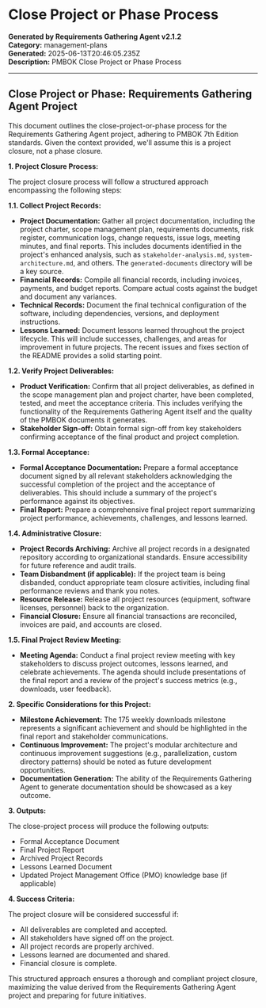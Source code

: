 # Close Project or Phase Process

**Generated by Requirements Gathering Agent v2.1.2**  
**Category:** management-plans  
**Generated:** 2025-06-13T20:46:05.235Z  
**Description:** PMBOK Close Project or Phase Process

---

## Close Project or Phase: Requirements Gathering Agent Project

This document outlines the close-project-or-phase process for the Requirements Gathering Agent project, adhering to PMBOK 7th Edition standards.  Given the context provided, we'll assume this is a project closure, not a phase closure.

**1. Project Closure Process:**

The project closure process will follow a structured approach encompassing the following steps:

**1.1. Collect Project Records:**

* **Project Documentation:** Gather all project documentation, including the project charter, scope management plan, requirements documents, risk register, communication logs, change requests, issue logs, meeting minutes, and final reports.  This includes documents identified in the project's enhanced analysis, such as `stakeholder-analysis.md`, `system-architecture.md`, and others.  The `generated-documents` directory will be a key source.
* **Financial Records:** Compile all financial records, including invoices, payments, and budget reports.  Compare actual costs against the budget and document any variances.
* **Technical Records:** Document the final technical configuration of the software, including dependencies, versions, and deployment instructions.
* **Lessons Learned:** Document lessons learned throughout the project lifecycle. This will include successes, challenges, and areas for improvement in future projects.  The recent issues and fixes section of the README provides a solid starting point.

**1.2. Verify Project Deliverables:**

* **Product Verification:** Confirm that all project deliverables, as defined in the scope management plan and project charter, have been completed, tested, and meet the acceptance criteria.  This includes verifying the functionality of the Requirements Gathering Agent itself and the quality of the PMBOK documents it generates.
* **Stakeholder Sign-off:** Obtain formal sign-off from key stakeholders confirming acceptance of the final product and project completion.

**1.3. Formal Acceptance:**

* **Formal Acceptance Documentation:** Prepare a formal acceptance document signed by all relevant stakeholders acknowledging the successful completion of the project and the acceptance of deliverables. This should include a summary of the project's performance against its objectives.
* **Final Report:** Prepare a comprehensive final project report summarizing project performance, achievements, challenges, and lessons learned.

**1.4. Administrative Closure:**

* **Project Records Archiving:** Archive all project records in a designated repository according to organizational standards.  Ensure accessibility for future reference and audit trails.
* **Team Disbandment (if applicable):** If the project team is being disbanded, conduct appropriate team closure activities, including final performance reviews and thank you notes.
* **Resource Release:** Release all project resources (equipment, software licenses, personnel) back to the organization.
* **Financial Closure:** Ensure all financial transactions are reconciled, invoices are paid, and accounts are closed.

**1.5. Final Project Review Meeting:**

* **Meeting Agenda:** Conduct a final project review meeting with key stakeholders to discuss project outcomes, lessons learned, and celebrate achievements. The agenda should include presentations of the final report and a review of the project's success metrics (e.g., downloads, user feedback).

**2.  Specific Considerations for this Project:**

* **Milestone Achievement:** The 175 weekly downloads milestone represents a significant achievement and should be highlighted in the final report and stakeholder communications.
* **Continuous Improvement:** The project's modular architecture and continuous improvement suggestions (e.g., parallelization, custom directory patterns) should be noted as future development opportunities.
* **Documentation Generation:** The ability of the Requirements Gathering Agent to generate documentation should be showcased as a key outcome.

**3.  Outputs:**

The close-project process will produce the following outputs:

* Formal Acceptance Document
* Final Project Report
* Archived Project Records
* Lessons Learned Document
* Updated Project Management Office (PMO) knowledge base (if applicable)

**4.  Success Criteria:**

The project closure will be considered successful if:

* All deliverables are completed and accepted.
* All stakeholders have signed off on the project.
* All project records are properly archived.
* Lessons learned are documented and shared.
* Financial closure is complete.

This structured approach ensures a thorough and compliant project closure, maximizing the value derived from the Requirements Gathering Agent project and preparing for future initiatives.
